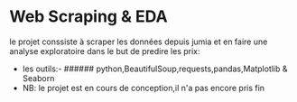 # Web Scraping & EDA
le projet conssiste à scraper les données depuis jumia et en faire une analyse exploratoire dans le but de predire les prix:
* les outils:- ###### python,BeautifulSoup,requests,pandas,Matplotlib & Seaborn
* NB: le projet est en cours de conception,il n'a pas encore pris fin
